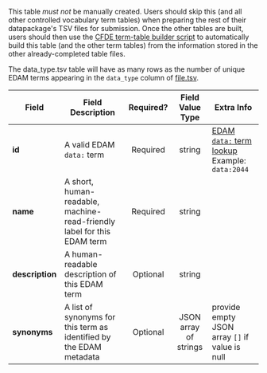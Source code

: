 This table *must not* be manually created. Users should skip this (and all other controlled vocabulary term tables) when preparing the rest of their datapackage's TSV files for submission. Once the other tables are built, users should then use the [CFDE term-table builder script](https://osf.io/bq6k9/) to automatically build this table (and the other term tables) from the information stored in the other already-completed table files.

The data_type.tsv table will have as many rows as the number of unique EDAM terms appearing in the `data_type` column of [file.tsv](./TableInfo:-file.tsv).

Field | Field Description | Required? | Field Value Type | Extra Info 
------|-------------------|:-----------:|:-------------:|------------
**id** | A valid EDAM `data:` term | Required | string | [EDAM `data:` term lookup](https://www.ebi.ac.uk/ols/ontologies/edam/terms?iri=http%3A%2F%2Fedamontology.org%2Fdata_0006&viewMode=All&siblings=false) <br/> Example: `data:2044`
**name** | A short, human-readable, machine-read-friendly label for this EDAM term| Required | string
**description** | A human-readable description of this EDAM term | Optional | string
**synonyms** | A list of synonyms for this term as identified by the EDAM metadata | Optional | JSON array of strings | provide empty JSON array `[]` if value is null
